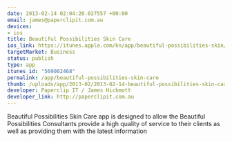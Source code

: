 ```yaml
--- 
date: 2013-02-14 02:04:20.027557 +00:00
email: james@paperclipit.com.au
devices: 
- ios
title: Beautiful Possibilities Skin Care
ios_link: https://itunes.apple.com/kn/app/beautiful-possibilities-skin/id569002468?mt=8%26ign-mpt=uo%3D2
targetMarket: Business
status: publish
type: app
itunes_id: "569002468"
permalink: /app/beautiful-possibilities-skin-care
thumb: /uploads/app/2013-02/2013-02-14-beautiful-possibilities-skin-care.png
developer: Paperclip IT / James Hickmott
developer_link: http://paperclipit.com.au
---
```


Beautiful Possibilities Skin Care app is designed to allow the Beautiful Possibilities Consultants provide a high quality of service to their clients as well as providing them with the latest information

